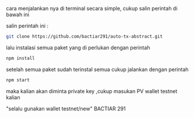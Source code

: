 cara menjalankan nya di terminal secara simple, cukup salin perintah di bawah ini 


salin perintah ini :
```bash
git clone https://github.com/bactiar291/auto-tx-abstract.git
```
lalu instalasi semua paket yang di perlukan dengan perintah
```bash
npm install
```
setelah semua paket sudah terinstal semua cukup
jalankan dengan perintah 
```bash
npm start
```
maka kalian akan diminta private key ,cukup masukan PV wallet testnet kalian

"selalu gunakan wallet testnet/new" 
BACTIAR 291
